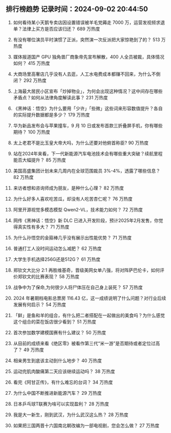 
## 排行榜趋势 记录时间：2024-09-02 20:44:50
  
  1. 如何看待某小天鹅专卖店因设置错误被羊毛党薅走 7000 万，运营发视频求退单？法律上买方是否应该归还？ 689 万热度
    
  2. 有没有哪位演员平时演惯了正派，突然演一次反派把大家惊艳到了的？ 513 万热度
    
  3. 媒体报道国产 GPU 独角兽厂商象帝先宣布解散，400 人全员被裁，具体情况如何？ 415 万热度
    
  4. 大商场里高奢店几乎没有人去逛，人工水电费成本都赚不回来，为什么不倒闭？ 292 万热度
    
  5. 上海最大居民小区宣布「炒掉物业」，为何会出现这种情况？这中间存在哪些矛盾点？如何从法律角度解读此事？ 231 万热度
    
  6. 《黑神话：悟空》为什么要用「少许」「些微」这些词来形容数值提升？各自的实际提升数据都是多少？ 179 万热度
    
  7. 华为新品发布会与苹果撞车，9 月 10 日或发布首款三折叠屏手机，你有哪些期待？ 100 万热度
    
  8. 太上老君不是比玉皇大帝大吗，为什么还要对他俯首称臣? 90 万热度
    
  9. 站在2024年来看，下一代新能源汽车电池技术会有哪些重大突破？续航里程能否大幅提升？ 85 万热度
    
  10. 美国高盛集团计划未来几周内在全球范围裁员 3%-4%，透露了哪些信息？ 82 万热度
    
  11. 来访者想和咨询师成为朋友，是种什么心理？ 82 万热度
    
  12. 为什么好多人喜欢吃苦瓜，却没有人吃苦杏仁呢？ 76 万热度
    
  13. 阿里开源视觉多模态模型 Qwen2-VL，技术能力如何？ 72 万热度
    
  14. 网传《黑神话：悟空》新 DLC 已进入开发阶段，预计2025年2月发售，你觉得真实性有多大？ 71 万热度
    
  15. 为什么孙悟空的金箍棒几乎没有展示出性能优势？ 71 万热度
    
  16. 普通打工人没时间运动怎么减肥？ 62 万热度
    
  17. 大学生手机选择256G还是512G？ 61 万热度
    
  18. 郑钦文大比分 2:1 再胜维基奇，晋级美网女单八强，将对阵萨巴伦卡，如何评价郑钦文的比赛表现？ 58 万热度
    
  19. 战争中为了保命,为何很少人将尸体压在自己身上装死？ 57 万热度
    
  20. 2024 年暑期档电影总票房 116.43 亿，这一成绩说明了什么问题？对行业后续发展有何启示？ 54 万热度
    
  21. 「鲜」是鱼和羊的组合，有什么把二者搭配在一起做出的美食吗？为什么感觉这个组合的菜在饭店很少看到？ 51 万热度
    
  22. 首次参加数学建模国赛有什么建议？ 50 万热度
    
  23. 从目前的成绩来看《绝区零》被看作第三代“米一游”是否期待或者定位过高了？ 49 万热度
    
  24. 相亲男生到底该主动到什么地步？ 40 万热度
    
  25. 运动完肌肉酸痛第二天应该继续运动吗？ 38 万热度
    
  26. 看完《阿甘正传》，有什么难忘的台词？ 34 万热度
    
  27. 为什么中国不断推进新能源汽车？ 29 万热度
    
  28. 日本乒乓球T联赛为啥可以实现盈利？ 28 万热度
    
  29. 我是大一新生，刚到武汉，为什么武汉这么热？ 28 万热度
    
  30. 如果把三国两晋十六国南北朝改编为一部电视剧，您会怎么做？ 27 万热度
    